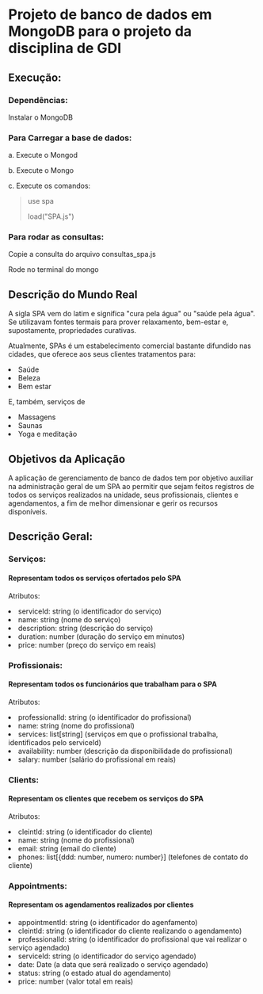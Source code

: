# Projeto de banco de dados em MongoDB para o projeto da disciplina de GDI

## Execução:

### Dependências:

<p>Instalar o MongoDB</p>


### Para Carregar a base de dados:


<p>a. Execute o Mongod</p>

<p>b. Execute o Mongo</p>

<p>c. Execute os comandos: </p>

> use spa
>
> <p></p>
> load("SPA.js")

### Para rodar as consultas:

<p>Copie a consulta do arquivo consultas_spa.js</p>
<p>Rode no terminal do mongo</p>

## Descrição do Mundo Real

<p>
A sigla SPA vem do latim e significa "cura pela água" ou "saúde pela água". Se utilizavam fontes termais para prover relaxamento, bem-estar e,
supostamente, propriedades curativas.
</p>
<p>
Atualmente, SPAs é um estabelecimento comercial bastante difundido nas cidades, que oferece aos seus clientes tratamentos para:
</p>
<li>Saúde</li>
<li>Beleza</li>
<li>Bem estar</li>
<p></p>
<p>
E, também, serviços de
</p>
<li>Massagens</li>
<li>Saunas</li>
<li>Yoga e meditação</li>

## Objetivos da Aplicação

<p>
A aplicação de gerenciamento de banco de dados tem por objetivo auxiliar na administração geral de um SPA ao permitir que sejam feitos registros de todos os serviços realizados na unidade, seus profissionais, clientes e agendamentos, a fim de melhor dimensionar e gerir os recursos disponíveis.
</p>

## Descrição Geral:

### Serviços:

#### Representam todos os serviços ofertados pelo SPA

Atributos:

<li>serviceId: string (o identificador do serviço)</li>
<li>name: string (nome do serviço)</li>
<li>description: string (descrição do serviço)</li>
<li>duration: number (duração do serviço em minutos)</li>
<li>price: number (preço do serviço em reais)</li>

### Profissionais:

#### Representam todos os funcionários que trabalham para o SPA

Atributos:

<li>professionalId: string (o identificador do profissional)</li>
<li>name: string (nome do profissional)</li>
<li>services: list[string] (serviços em que o profissional trabalha, identificados pelo serviceId)</li>
<li>availability: number (descrição da disponibilidade do profissional)</li>
<li>salary: number (salário do profissional em reais)</li>

### Clients:

#### Representam os clientes que recebem os serviços do SPA

Atributos:

<li>cleintId: string (o identificador do cliente)</li>
<li>name: string (nome do profissional)</li>
<li>email: string (email do cliente)</li>
<li>phones: list[{ddd: number, numero: number}] (telefones de contato do cliente)</li>

### Appointments:

#### Representam os agendamentos realizados por clientes

<li>appointmentId: string (o identificador do agenfamento)</li>
<li>cleintId: string (o identificador do cliente realizando o agendamento)</li>
<li>professionalId: string (o identificador do profissional que vai realizar o serviço agendado)</li>
<li>serviceId: string (o identificador do serviço agendado)</li>
<li>date: Date (a data que será realizado o serviço agendado)</li>
<li>status: string (o estado atual do agendamento)</li>
<li>price: number (valor total em reais)</li>
